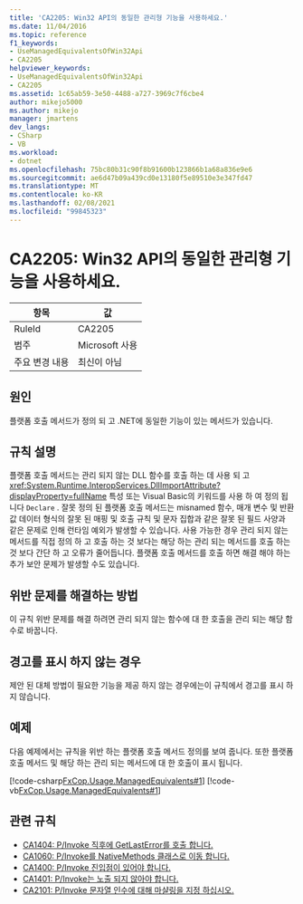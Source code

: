 ```yaml
---
title: 'CA2205: Win32 API의 동일한 관리형 기능을 사용하세요.'
ms.date: 11/04/2016
ms.topic: reference
f1_keywords:
- UseManagedEquivalentsOfWin32Api
- CA2205
helpviewer_keywords:
- UseManagedEquivalentsOfWin32Api
- CA2205
ms.assetid: 1c65ab59-3e50-4488-a727-3969c7f6cbe4
author: mikejo5000
ms.author: mikejo
manager: jmartens
dev_langs:
- CSharp
- VB
ms.workload:
- dotnet
ms.openlocfilehash: 75bc80b31c90f8b91600b123866b1a68a836e9e6
ms.sourcegitcommit: ae6d47b09a439cd0e13180f5e89510e3e347fd47
ms.translationtype: MT
ms.contentlocale: ko-KR
ms.lasthandoff: 02/08/2021
ms.locfileid: "99845323"
---
```

# <a name="ca2205-use-managed-equivalents-of-win32-api"></a>CA2205: Win32 API의 동일한 관리형 기능을 사용하세요.

|항목|값|
|-|-|
|RuleId|CA2205|
|범주|Microsoft 사용|
|주요 변경 내용|최신이 아님|

## <a name="cause"></a>원인

플랫폼 호출 메서드가 정의 되 고 .NET에 동일한 기능이 있는 메서드가 있습니다.

## <a name="rule-description"></a>규칙 설명

플랫폼 호출 메서드는 관리 되지 않는 DLL 함수를 호출 하는 데 사용 되 고 <xref:System.Runtime.InteropServices.DllImportAttribute?displayProperty=fullName> 특성 또는 Visual Basic의 키워드를 사용 하 여 정의 됩니다 `Declare` . 잘못 정의 된 플랫폼 호출 메서드는 misnamed 함수, 매개 변수 및 반환 값 데이터 형식의 잘못 된 매핑 및 호출 규칙 및 문자 집합과 같은 잘못 된 필드 사양과 같은 문제로 인해 런타임 예외가 발생할 수 있습니다. 사용 가능한 경우 관리 되지 않는 메서드를 직접 정의 하 고 호출 하는 것 보다는 해당 하는 관리 되는 메서드를 호출 하는 것 보다 간단 하 고 오류가 줄어듭니다. 플랫폼 호출 메서드를 호출 하면 해결 해야 하는 추가 보안 문제가 발생할 수도 있습니다.

## <a name="how-to-fix-violations"></a>위반 문제를 해결하는 방법

이 규칙 위반 문제를 해결 하려면 관리 되지 않는 함수에 대 한 호출을 관리 되는 해당 함수로 바꿉니다.

## <a name="when-to-suppress-warnings"></a>경고를 표시 하지 않는 경우

제안 된 대체 방법이 필요한 기능을 제공 하지 않는 경우에는이 규칙에서 경고를 표시 하지 않습니다.

## <a name="example"></a>예제

다음 예제에서는 규칙을 위반 하는 플랫폼 호출 메서드 정의를 보여 줍니다. 또한 플랫폼 호출 메서드 및 해당 하는 관리 되는 메서드에 대 한 호출이 표시 됩니다.

[!code-csharp[FxCop.Usage.ManagedEquivalents#1](../code-quality/codesnippet/CSharp/ca2205-use-managed-equivalents-of-win32-api_1.cs)]
[!code-vb[FxCop.Usage.ManagedEquivalents#1](../code-quality/codesnippet/VisualBasic/ca2205-use-managed-equivalents-of-win32-api_1.vb)]

## <a name="related-rules"></a>관련 규칙

- [CA1404: P/Invoke 직후에 GetLastError를 호출 합니다.](../code-quality/ca1404.md)
- [CA1060: P/Invoke를 NativeMethods 클래스로 이동 합니다.](/dotnet/fundamentals/code-analysis/quality-rules/ca1060)
- [CA1400: P/Invoke 진입점이 있어야 합니다.](../code-quality/ca1400.md)
- [CA1401: P/Invoke는 노출 되지 않아야 합니다.](/dotnet/fundamentals/code-analysis/quality-rules/ca1401)
- [CA2101: P/Invoke 문자열 인수에 대해 마샬링을 지정 하십시오.](/dotnet/fundamentals/code-analysis/quality-rules/ca2101)
